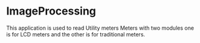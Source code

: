 # ImageProcessing

This application is used to read Utility meters Meters with two modules one is for LCD meters and the other is for traditional meters.
